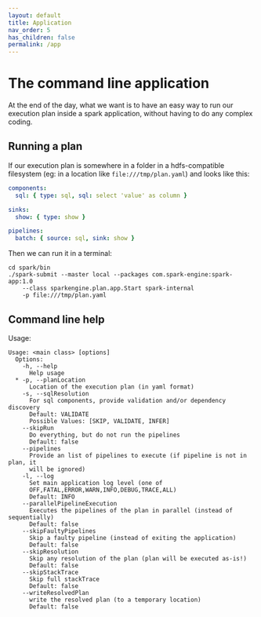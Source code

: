 ```yaml
---
layout: default
title: Application
nav_order: 5
has_children: false
permalink: /app
---
```


# The command line application

At the end of the day, what we want is to have an easy way to run our execution plan inside a spark application, without having to do any complex coding.

## Running a plan

If our execution plan is somewhere in a folder in a hdfs-compatible filesystem (eg: in a location like `file:///tmp/plan.yaml`) and looks like this:

```yaml
components:
  sql: { type: sql, sql: select 'value' as column }

sinks:
  show: { type: show }

pipelines:
  batch: { source: sql, sink: show }
```

Then we can run it in a terminal:

```shell
cd spark/bin
./spark-submit --master local --packages com.spark-engine:spark-app:1.0 
    --class sparkengine.plan.app.Start spark-internal 
    -p file:///tmp/plan.yaml
```

## Command line help

Usage:

```text
Usage: <main class> [options]
  Options:
    -h, --help
      Help usage
  * -p, --planLocation
      Location of the execution plan (in yaml format)
    -s, --sqlResolution
      For sql components, provide validation and/or dependency discovery
      Default: VALIDATE
      Possible Values: [SKIP, VALIDATE, INFER]
    --skipRun
      Do everything, but do not run the pipelines
      Default: false
    --pipelines
      Provide an list of pipelines to execute (if pipeline is not in plan, it 
      will be ignored)
    -l, --log
      Set main application log level (one of 
      OFF,FATAL,ERROR,WARN,INFO,DEBUG,TRACE,ALL) 
      Default: INFO
    --parallelPipelineExecution
      Executes the pipelines of the plan in parallel (instead of sequentially)
      Default: false
    --skipFaultyPipelines
      Skip a faulty pipeline (instead of exiting the application)
      Default: false
    --skipResolution
      Skip any resolution of the plan (plan will be executed as-is!)
      Default: false
    --skipStackTrace
      Skip full stackTrace
      Default: false
    --writeResolvedPlan
      write the resolved plan (to a temporary location)
      Default: false
```

